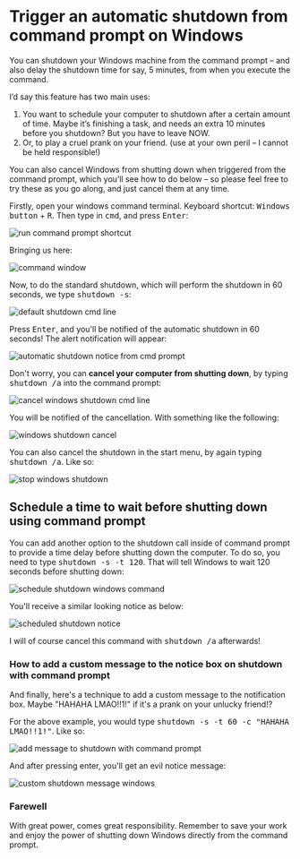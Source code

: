 # Trigger an automatic shutdown from command prompt on Windows

You can shutdown your Windows machine from the command prompt – and also delay the
shutdown time for say, 5 minutes, from when you execute the command.

I’d say this feature has two main uses:

1. You want to schedule your computer to shutdown after a certain amount of time.
Maybe it’s finishing a task, and needs an extra 10 minutes before you shutdown? But you have to leave NOW.
2. Or, to play a cruel prank on your friend. (use at your own peril – I cannot be held responsible!)

You can also cancel Windows from shutting down when triggered from the command prompt,
which you’ll see how to do below – so please feel free to try these as you go along,
and just cancel them at any time.

Firstly, open your windows command terminal. Keyboard shortcut: <kbd>Windows button</kbd> + <kbd>R</kbd>.
Then type in <kbd>cmd</kbd>, and press <kbd>Enter</kbd>:

<img class="img-thumbnail" src="/assets/images/posts/shutdown-windows-command-prompt/run-cmd-prompt-shortcut.jpg"
alt="run command prompt shortcut">

Bringing us here:

<img class="img-thumbnail" alt="command window"
src="/assets/images/posts/shutdown-windows-command-prompt/cmd-window.jpg">

Now, to do the standard shutdown, which will perform the shutdown in 60 seconds, we type <kbd>shutdown -s</kbd>:

<img class="img-thumbnail" alt="default shutdown cmd line"
src="/assets/images/posts/shutdown-windows-command-prompt/default-shutdown-cmd-line.jpg">

Press <kbd>Enter</kbd>, and you'll be notified of the automatic shutdown in 60 seconds!
The alert notification will appear:

<img class="img-thumbnail" alt="automatic shutdown notice from cmd prompt"
src="/assets/images/posts/shutdown-windows-command-prompt/automatic-shutdown-notice-from-cmd-prompt.jpg">

Don't worry, you can **cancel your computer from shutting down**,
by typing <kbd>shutdown /a</kbd> into the command prompt:

<img class="img-thumbnail" alt="cancel windows shutdown cmd line"
src="/assets/images/posts/shutdown-windows-command-prompt/cancel-windows-shutdown-cmd-line.jpg">

You will be notified of the cancellation. With something like the following:

<img class="img-thumbnail" alt="windows shutdown cancel"
src="/assets/images/posts/shutdown-windows-command-prompt/windows-shutdown-cancel.jpg">

You can also cancel the shutdown in the start menu, by again typing <kbd>shutdown /a</kbd>. Like so:

<img class="img-thumbnail" alt="stop windows shutdown"
src="/assets/images/posts/shutdown-windows-command-prompt/stop-windows-shutdown.jpg">

## Schedule a time to wait before shutting down using command prompt

You can add another option to the shutdown call inside of command prompt to provide a time delay before shutting
down the computer. To do so, you need to type <kbd>shutdown -s -t 120</kbd>.
That will tell Windows to wait 120 seconds before shutting down:

<img class="img-thumbnail" alt="schedule shutdown windows command"
src="/assets/images/posts/shutdown-windows-command-prompt/schedule-shutdown-windows-command.jpg">

You'll receive a similar looking notice as below:

<img class="img-thumbnail" alt="scheduled shutdown notice"
src="/assets/images/posts/shutdown-windows-command-prompt/scheduled-shutdown-notice.jpg">

I will of course cancel this command with <kbd>shutdown /a</kbd> afterwards!

### How to add a custom message to the notice box on shutdown with command prompt

And finally, here's a technique to add a custom message to the notification box.
Maybe "HAHAHA LMAO!!1!" if it's a prank on your unlucky friend!?

For the above example, you would type <kbd>shutdown -s -t 60 -c "HAHAHA LMAO!!1!"</kbd>. Like so:

<img class="img-thumbnail" alt="add message to shutdown with command prompt"
src="/assets/images/posts/shutdown-windows-command-prompt/add-message-to-shutdown-with-command-prompt.jpg">

And after pressing enter, you'll get an evil notice message:

<img class="img-thumbnail" alt="custom shutdown message windows"
src="/assets/images/posts/shutdown-windows-command-prompt/custom-shutdown-message-windows.jpg">

### Farewell

With great power, comes great responsibility. Remember to save your work and enjoy the power of shutting down Windows
directly from the command prompt.
